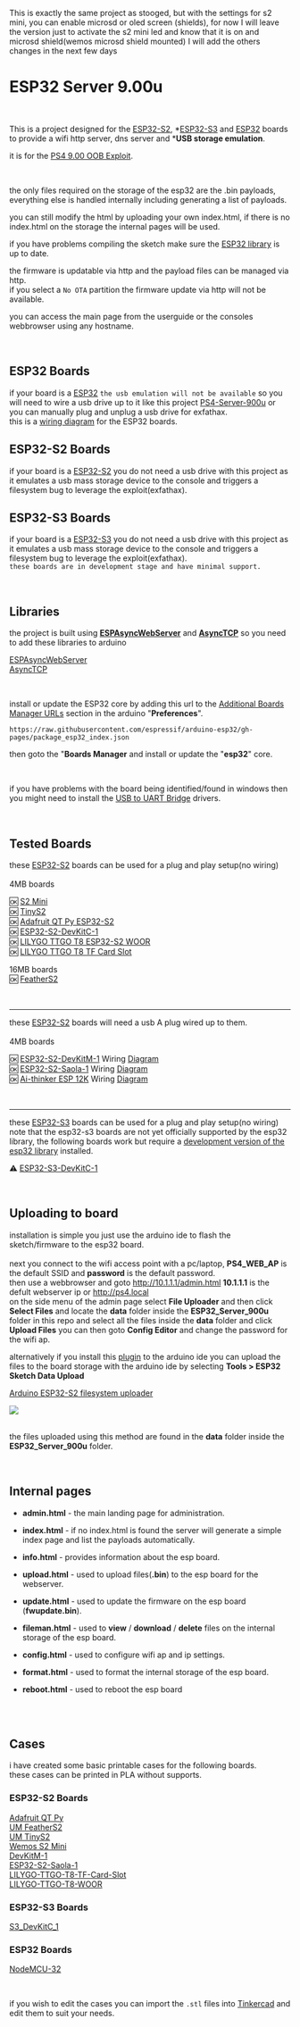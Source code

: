 This is exactly the same project as stooged, but with the settings for s2 mini, you can enable microsd or oled screen (shields), for now I will leave the version just to activate the s2 mini led and know that it is on and microsd shield(wemos microsd shield mounted) I will add the others changes in the next few days

# ESP32 Server 9.00u

<br>

This is a project designed for the <a href=https://www.espressif.com/en/products/socs/esp32-s2>ESP32-S2</a>, *<a href=https://www.espressif.com/en/products/socs/esp32-s3>ESP32-S3</a> and <a href=https://www.espressif.com/en/products/socs/esp32>ESP32</a> boards to provide a wifi http server, dns server and *<b>USB storage emulation</b>.

it is for the <a href=https://github.com/ChendoChap/pOOBs4>PS4 9.00 OOB Exploit</a>.

<br>

the only files required on the storage of the esp32 are the .bin payloads, everything else is handled internally including generating a list of payloads.<br>

you can still modify the html by uploading your own index.html, if there is no index.html on the storage the internal pages will be used.<br>

if you have problems compiling the sketch make sure the <a href=https://github.com/stooged/ESP32-Server-900u#libraries>ESP32 library</a> is up to date.<br>

the firmware is updatable via http and the payload files can be managed via http.<br>
if you select a `No OTA` partition the firmware update via http will not be available.<br>

you can access the main page from the userguide or the consoles webbrowser using any hostname.<br>


<br> 

## ESP32 Boards

if your board is a <a href=https://www.espressif.com/en/products/socs/esp32>ESP32</a> `the usb emulation will not be available` so you will need to wire a usb drive up to it like this project <a href=https://github.com/stooged/PS4-Server-900u>PS4-Server-900u</a> or you can manually plug and unplug a usb drive for exfathax.<br>
this is a <a href=https://github.com/stooged/ESP32-Server-900u/blob/main/Images/esp32_diag.jpg>wiring diagram</a> for the ESP32 boards.


## ESP32-S2 Boards

if your board is a <a href=https://www.espressif.com/en/products/socs/esp32-s2>ESP32-S2</a> you do not need a usb drive with this project as it emulates a usb mass storage device to the console and triggers a filesystem bug to leverage the exploit(exfathax).


## ESP32-S3 Boards

if your board is a <a href=https://www.espressif.com/en/products/socs/esp32-s3>ESP32-S3</a> you do not need a usb drive with this project as it emulates a usb mass storage device to the console and triggers a filesystem bug to leverage the exploit(exfathax).<br>
`these boards are in development stage and have minimal support.`

<br>


## Libraries

the project is built using <b><a href=https://github.com/me-no-dev/ESPAsyncWebServer>ESPAsyncWebServer</a></b> and <b><a href=https://github.com/me-no-dev/AsyncTCP>AsyncTCP</a></b> so you need to add these libraries to arduino

<a href=https://github.com/me-no-dev/ESPAsyncWebServer>ESPAsyncWebServer</a><br>
<a href=https://github.com/me-no-dev/AsyncTCP>AsyncTCP</a><br>

<br>

install or update the ESP32 core by adding this url to the <a href=https://docs.arduino.cc/learn/starting-guide/cores>Additional Boards Manager URLs</a> section in the arduino "<b>Preferences</b>".

` https://raw.githubusercontent.com/espressif/arduino-esp32/gh-pages/package_esp32_index.json `

then goto the "<b>Boards Manager</b> and install or update the "<b>esp32</b>" core.

<br>

if you have problems with the board being identified/found in windows then you might need to install the <a href=https://www.silabs.com/developers/usb-to-uart-bridge-vcp-drivers>USB to UART Bridge</a> drivers.


<br>

## Tested Boards

these <a href=https://www.espressif.com/en/products/socs/esp32-s2>ESP32-S2</a> boards can be used for a plug and play setup(no wiring)<br>
<br>
4MB boards<br>

:ok: <a href=https://www.wemos.cc/en/latest/s2/s2_mini.html>S2 Mini</a><br>
:ok: <a href=https://unexpectedmaker.com/tinys2>TinyS2</a><br>
:ok: <a href="https://www.adafruit.com/product/5325">Adafruit QT Py ESP32-S2</a><br>
:ok: <a href=https://docs.espressif.com/projects/esp-idf/en/latest/esp32s2/hw-reference/esp32s2/user-guide-s2-devkitc-1.html>ESP32-S2-DevKitC-1</a><br>
:ok: <a href="http://www.lilygo.cn/prod_view.aspx?TypeId=50063&Id=1320&FId=t3:50063:3">LILYGO TTGO T8 ESP32-S2 WOOR</a><br>
:ok: <a href="http://www.lilygo.cn/prod_view.aspx?TypeId=50063&Id=1300&FId=t3:50063:3">LILYGO TTGO T8 TF Card Slot</a><br>

16MB boards<br>
:ok: <a href=https://feathers2.io/>FeatherS2</a><br>

<br>

<hr>these <a href=https://www.espressif.com/en/products/socs/esp32-s2>ESP32-S2</a> boards will need a usb A plug wired up to them.<br>
<br>
4MB boards<br>

:ok: <a href=https://docs.espressif.com/projects/esp-idf/en/latest/esp32s2/hw-reference/esp32s2/user-guide-devkitm-1-v1.html>ESP32-S2-DevKitM-1</a> Wiring <a href=https://github.com/stooged/ESP32-Server-900u/blob/main/Images/esp32-s2-devkitm-1.jpg>Diagram</a><br>
:ok: <a href=https://docs.espressif.com/projects/esp-idf/en/latest/esp32s2/hw-reference/esp32s2/user-guide-saola-1-v1.2.html>ESP32-S2-Saola-1</a> Wiring <a href=https://github.com/stooged/ESP32-Server-900u/blob/main/Images/esp32-s2-saola-1.jpg>Diagram</a><br>
:ok: <a href=https://docs.ai-thinker.com/en/12k_development_board_esp32-s2>Ai-thinker ESP 12K</a> Wiring <a href=https://github.com/stooged/ESP32-Server-900u/blob/main/Images/ai-thinker-esp12k.jpg>Diagram</a><br>

<br>
<hr>

these <a href=https://www.espressif.com/en/products/socs/esp32-s3>ESP32-S3</a> boards can be used for a plug and play setup(no wiring)<br>
note that the esp32-s3 boards are not yet officially supported by the esp32 library, the following boards work but require a <a href=https://github.com/espressif/arduino-esp32/tree/esp32-s3-support>development version of the esp32 library</a> installed.

:warning: <a href=https://docs.espressif.com/projects/esp-idf/en/latest/esp32s3/hw-reference/esp32s3/user-guide-devkitc-1.html>ESP32-S3-DevKitC-1</a><br>

<br>

## Uploading to board

installation is simple you just use the arduino ide to flash the sketch/firmware to the esp32 board.<br>
<br>
next you connect to the wifi access point with a pc/laptop, <b>PS4_WEB_AP</b> is the default SSID and <b>password</b> is the default password.<br>
then use a webbrowser and goto http://10.1.1.1/admin.html <b>10.1.1.1</b> is the defult webserver ip or http://ps4.local<br>
on the side menu of the admin page select <b>File Uploader</b> and then click <b>Select Files</b> and locate the <b>data</b> folder inside the <b>ESP32_Server_900u</b> folder in this repo and select all the files inside the <b>data</b> folder and click <b>Upload Files</b>
you can then goto <b>Config Editor</b> and change the password for the wifi ap.


alternatively if you install this <a href=https://github.com/stooged/arduino-esp32fs-plugin>plugin</a> to the arduino ide you can upload the files to the board storage with the arduino ide by selecting <b>Tools > ESP32 Sketch Data Upload</b>

<a href=https://github.com/stooged/arduino-esp32fs-plugin>Arduino ESP32-S2 filesystem uploader</a>

<img src=https://github.com/stooged/ESP32-Server-900u/blob/main/Images/dataup.jpg><br><br>

the files uploaded using this method are found in the <b>data</b> folder inside the <b>ESP32_Server_900u</b> folder.

<br>



## Internal pages

* <b>admin.html</b> - the main landing page for administration.

* <b>index.html</b> - if no index.html is found the server will generate a simple index page and list the payloads automatically.

* <b>info.html</b> - provides information about the esp board.

* <b>upload.html</b> - used to upload files(<b>.bin</b>) to the esp board for the webserver.

* <b>update.html</b> - used to update the firmware on the esp board (<b>fwupdate.bin</b>).

* <b>fileman.html</b> - used to <b>view</b> / <b>download</b> / <b>delete</b> files on the internal storage of the esp board.

* <b>config.html</b> - used to configure wifi ap and ip settings.

* <b>format.html</b> - used to format the internal storage of the esp board.

* <b>reboot.html</b> - used to reboot the esp board


<br><br>



## Cases

i have created some basic printable cases for the following boards.<br>
these cases can be printed in PLA without supports.

### ESP32-S2 Boards

<a href=https://github.com/stooged/ESP32-Server-900u/tree/main/3D_Printed_Cases/Adafruit_QT_Py>Adafruit QT Py</a><br>
<a href=https://github.com/stooged/ESP32-Server-900u/tree/main/3D_Printed_Cases/UM_FeatherS2>UM FeatherS2</a><br>
<a href=https://github.com/stooged/ESP32-Server-900u/tree/main/3D_Printed_Cases/UM_TinyS2>UM TinyS2</a><br>
<a href=https://github.com/stooged/ESP32-Server-900u/tree/main/3D_Printed_Cases/Wemos_S2_Mini>Wemos S2 Mini</a><br>
<a href=https://github.com/stooged/ESP32-Server-900u/tree/main/3D_Printed_Cases/DevKitM_1>DevKitM-1</a><br>
<a href=https://github.com/stooged/ESP32-Server-900u/tree/main/3D_Printed_Cases/ESP32_S2_Saola_1>ESP32-S2-Saola-1</a><br>
<a href=https://github.com/stooged/ESP32-Server-900u/tree/main/3D_Printed_Cases/LILYGO_TTGO_T8_TF_Card_Slot>LILYGO-TTGO-T8-TF-Card-Slot</a><br>
<a href=https://github.com/stooged/ESP32-Server-900u/tree/main/3D_Printed_Cases/LILYGO_TTGO_T8_WOOR>LILYGO-TTGO-T8-WOOR</a><br>



### ESP32-S3 Boards

<a href=https://github.com/stooged/ESP32-Server-900u/tree/main/3D_Printed_Cases/S3_DevKitC_1>S3_DevKitC_1</a><br>


### ESP32 Boards

<a href=https://github.com/stooged/ESP32-Server-900u/tree/main/3D_Printed_Cases/NodeMCU_32>NodeMCU-32</a><br>

<br>

if you wish to edit the cases you can import the `.stl` files into <a href=https://www.tinkercad.com/>Tinkercad<a/> and edit them to suit your needs.

<br>
